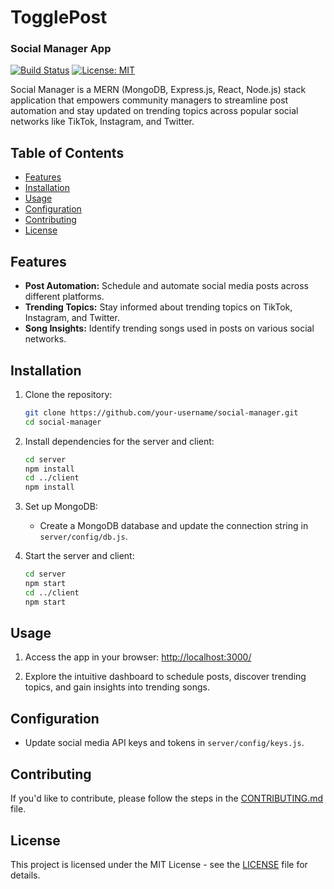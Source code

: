# TogglePost

### Social Manager App

[![Build Status](https://travis-ci.org/your-username/social-manager.svg?branch=master)](https://travis-ci.org/your-username/social-manager)
[![License: MIT](https://img.shields.io/badge/License-MIT-yellow.svg)](https://opensource.org/licenses/MIT)

Social Manager is a MERN (MongoDB, Express.js, React, Node.js) stack application that empowers community managers to streamline post automation and stay updated on trending topics across popular social networks like TikTok, Instagram, and Twitter.

## Table of Contents

- [Features](#features)
- [Installation](#installation)
- [Usage](#usage)
- [Configuration](#configuration)
- [Contributing](#contributing)
- [License](#license)

## Features

- **Post Automation:** Schedule and automate social media posts across different platforms.
- **Trending Topics:** Stay informed about trending topics on TikTok, Instagram, and Twitter.
- **Song Insights:** Identify trending songs used in posts on various social networks.

## Installation

1. Clone the repository:

    ```bash
    git clone https://github.com/your-username/social-manager.git
    cd social-manager
    ```

2. Install dependencies for the server and client:

    ```bash
    cd server
    npm install
    cd ../client
    npm install
    ```

3. Set up MongoDB:

    - Create a MongoDB database and update the connection string in `server/config/db.js`.

4. Start the server and client:

    ```bash
    cd server
    npm start
    cd ../client
    npm start
    ```

## Usage

1. Access the app in your browser: [http://localhost:3000/](http://localhost:3000/)

2. Explore the intuitive dashboard to schedule posts, discover trending topics, and gain insights into trending songs.

## Configuration

- Update social media API keys and tokens in `server/config/keys.js`.

## Contributing

If you'd like to contribute, please follow the steps in the [CONTRIBUTING.md](CONTRIBUTING.md) file.

## License

This project is licensed under the MIT License - see the [LICENSE](LICENSE) file for details.

